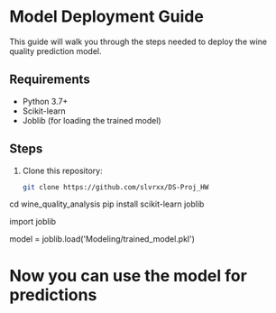# Model Deployment Guide

This guide will walk you through the steps needed to deploy the wine quality prediction model.

## Requirements
- Python 3.7+
- Scikit-learn
- Joblib (for loading the trained model)

## Steps

1. Clone this repository:
   ```bash
   git clone https://github.com/slvrxx/DS-Proj_HW

cd wine_quality_analysis
pip install scikit-learn joblib

import joblib

model = joblib.load('Modeling/trained_model.pkl')
# Now you can use the model for predictions
